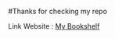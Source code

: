 #Thanks for checking my repo

Link Website : [My Bookshelf](https://rynare.github.io/dicoding_submission-bookself-app/)
